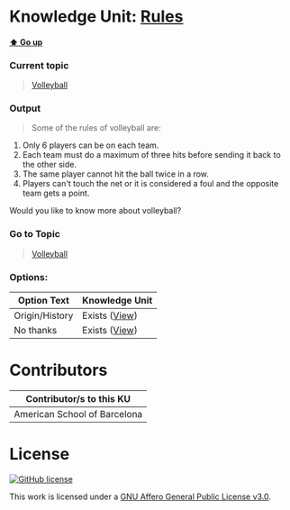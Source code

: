 # Knowledge Unit: [Rules](../../knowledge_units/volleyball/rules.md)

#### [:arrow_up: Go up](../../topics/volleyball.md)
### Current topic
> [Volleyball](../../topics/volleyball.md)
### Output
> Some of the rules of volleyball are:

1) Only 6 players can be on each team. 
2) Each team must do a maximum of three hits before sending it back to the other side. 
3) The same player cannot hit  the ball twice in a row. 
4)  Players can&#039;t touch the net or it is considered a foul and the opposite team gets a point.

Would you like to know more about volleyball?
### Go to Topic
> [Volleyball](../../topics/volleyball.md)

### Options: 

| Option Text | Knowledge Unit |
| - | - |  
| Origin/History  |  Exists ([View](../../knowledge_units/volleyball/originhistory.md))  |  
| No thanks  |  Exists ([View](../../knowledge_units/volleyball/no-thanks.md))  | 

# Contributors

| Contributor/s to this KU |
| - | 
| American School of Barcelona |

# License
[![GitHub license](https://img.shields.io/github/license/inbrainz/cerebro)](https://github.com/inbrainz/cerebro/blob/master/LICENSE)

This work is licensed under a [GNU Affero General Public License v3.0](https://www.gnu.org/licenses/agpl-3.0.txt).